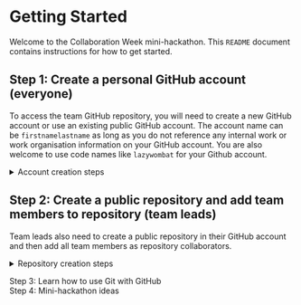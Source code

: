 # Getting Started    

Welcome to the Collaboration Week mini-hackathon. This `README` document contains instructions for how to get started.   

## Step 1: Create a personal GitHub account (everyone)  
To access the team GitHub repository, you will need to create a new GitHub account or use an existing public GitHub account. The account name can be `firstnamelastname` as long as you do not reference any internal work or work organisation information on your GitHub account. You are also welcome to use code names like `lazywombat` for your Github account.    

<details><summary>Account creation steps</summary>
<p>  

1. Navigate to [https://github.com/](https://github.com/) and enter your **non-work** email address to sign up for a GitHub account.  
<img src="./figures/github_webpage.png" width="400px">   
2. This takes you to the next prompt where you are asked to create a password and GitHub username. You can type `n` to avoid receiving GitHub announcements through email.  
<img src="./figures/github_account_creation.png" width="400px">   
3. Verify your account through your nominated non-work email address.  
4. Sign up to a **free** GitHub account i.e. student account for use with 5 - 10 members. You can leave all other GitHub features unticked.  
5. Congratulations! You have now logged into your personal GitHub account. Send your username to your team lead. Your account will look relatively empty at first, like the example below.  
<img src="./figures/github_account_view.png" width="400px">  

</p>
</details>
</p>


## Step 2: Create a public repository and add team members to repository (team leads)  
Team leads also need to create a public repository in their GitHub account and then add all team members as repository collaborators.  

<details><summary>Repository creation steps</summary>  
<p>  

</p>
</details>

Step 3: Learn how to use Git with GitHub   
Step 4: Mini-hackathon ideas   
